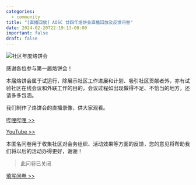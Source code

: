 ```yaml
---
categories:
  - community
title: "[直播回放] AOSC 廿四年烙饼会直播回放及反馈问卷"
date: 2024-02-20T22:19:13-08:00
important: false
draft: false
---
```

![社区年度烙饼会](/assets/coffee-break/20240226/imgs/aosc-springcon-2024.png)

感谢各位参与第一届烙饼会！

本届烙饼会属于试运行，除展示社区工作进展和计划、吸引社区贡献者外，亦有试验社区在线会议和外联工作的目的，会议过程如出现做得不足、不恰当的地方，还请多多包涵。

我们制作了烙饼会的直播录像，供大家观看。

[哔哩哔哩 >> ](https://www.bilibili.com/video/BV1Fj421X7gX)

[YouTube >> ](https://www.youtube.com/watch?v=olxw2rG7hZY)


本匿名问卷用于收集社区对会务组织、活动效果等方面的反馈，您的意见将帮助我们将以后的活动办得更好，谢谢！

> 此问卷已关闭


[填写问卷 >> ](https://f.wps.cn/g/or3PsqPY/)
